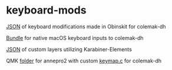 # keyboard-mods
[JSON](obins-kit-colmak-dh.json) of keyboard modifications made in Obinskit for colemak-dh 

[Bundle](ColemakDH-ansi.bundle) for native macOS keyboard inputs to colemak-dh

[JSON](karabiner-custom.json) of custom layers utilizing Karabiner-Elements

QMK [folder](annepro2) for annepro2 with custom [keymap.c](annepro2/keymaps/default/keymap.c) for colemak-dh
